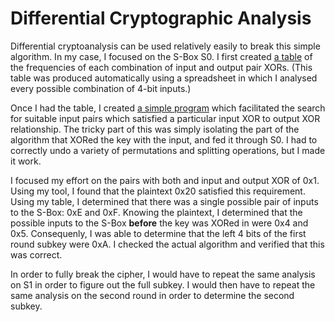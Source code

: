 # Differential Cryptographic Analysis

Differential cryptoanalysis can be used relatively easily to break this simple
algorithm. In my case, I focused on the S-Box S0. I first created
[a table](https://docs.google.com/spreadsheets/d/1cvm0ePpSBWJqbT-oG4JUcJZmFEOcQm2QxfkuvRh5M-Q/edit?usp=sharing)
of the frequencies of each combination of input and output pair XORs. (This
table was produced automatically using a spreadsheet in which I analysed every
possible combination of 4-bit inputs.)

Once I had the table, I created
[a simple program](https://github.com/djpetti/CSCI4230-DES/tree/master/analysis)
which facilitated the search for suitable input pairs which satisfied a
particular input XOR to output XOR relationship. The tricky part of this
was simply isolating the part of the algorithm that XORed the key with
the input, and fed it through S0. I had to correctly undo a variety of
permutations and splitting operations, but I made it work.

I focused my effort on the pairs with both and input and output XOR of
0x1. Using my tool, I found that the plaintext 0x20 satisfied this
requirement. Using my table, I determined that there was a single
possible pair of inputs to the S-Box: 0xE and 0xF. Knowing the plaintext, I
determined that the possible inputs to the S-Box **before** the key was XORed in
were 0x4 and 0x5. Consequenly, I was able to determine that the left 4 bits of
the first round subkey were 0xA. I checked the actual algorithm and verified
that this was correct.

In order to fully break the cipher, I would have to repeat the same analysis on
S1 in order to figure out the full subkey. I would then have to repeat the same
analysis on the second round in order to determine the second subkey.
